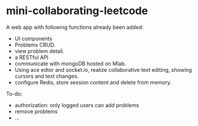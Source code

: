 # mini-collaborating-leetcode

A web app with following functions already been added:
- UI components
- Problems CRUD.
- view problem detail.
- a RESTful API 
- communicate with mongoDB hosted on Mlab.
- Using ace edtor and socket.io, realize collaborative text editing, showing cursors and text changes.
- configure Redis, store session content and delete from memory. 

To-do:
- authorization: only logged users can add problems
- remove problems
- ...
